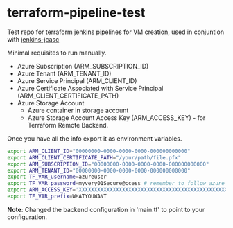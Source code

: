 # terraform-pipeline-test

Test repo for terraform jenkins pipelines for VM creation, used in conjuntion with [jenkins-jcasc](https://github.com/aldenso/jenkins-jcasc-demo)

Minimal requisites to run manually.

- Azure Subscription (ARM_SUBSCRIPTION_ID)
- Azure Tenant (ARM_TENANT_ID)
- Azure Service Principal (ARM_CLIENT_ID)
- Azure Certificate Associated with Service Principal (ARM_CLIENT_CERTIFICATE_PATH)
- Azure Storage Account
  - Azure container in storage account
  - Azure Storage Account Access Key (ARM_ACCESS_KEY) - for Terraform Remote Backend.

Once you have all the info export it as environment variables.

```bash
export ARM_CLIENT_ID="00000000-0000-0000-0000-000000000000"
export ARM_CLIENT_CERTIFICATE_PATH="/your/path/file.pfx"
export ARM_SUBSCRIPTION_ID="00000000-0000-0000-0000-000000000000"
export ARM_TENANT_ID="00000000-0000-0000-0000-000000000000"
export TF_VAR_username=azureuser
export TF_VAR_password=myvery01Secure@ccess # remember to follow azure password guidelines
export ARM_ACCESS_KEY='XXXXXXXXXXXXXXXXXXXXXXXXXXXXXXXXXXXXXXXXXXXXXXXXXXXXXXXXXXXXXXXXXXXXXXXXXXXXXXXXXXXXXXXX'
export TF_VAR_prefix=WHATYOUWANT
```

**Note**: Changed the backend configuration in 'main.tf' to point to your configuration.
